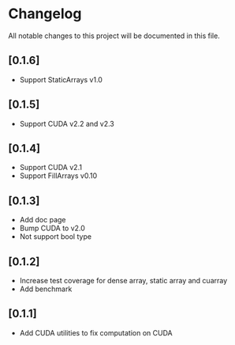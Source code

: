 # Changelog

All notable changes to this project will be documented in this file.

## [0.1.6]

- Support StaticArrays v1.0

## [0.1.5]

- Support CUDA v2.2 and v2.3

## [0.1.4]

- Support CUDA v2.1
- Support FillArrays v0.10

## [0.1.3]

- Add doc page
- Bump CUDA to v2.0
- Not support bool type

## [0.1.2]

- Increase test coverage for dense array, static array and cuarray
- Add benchmark

## [0.1.1]

- Add CUDA utilities to fix computation on CUDA
